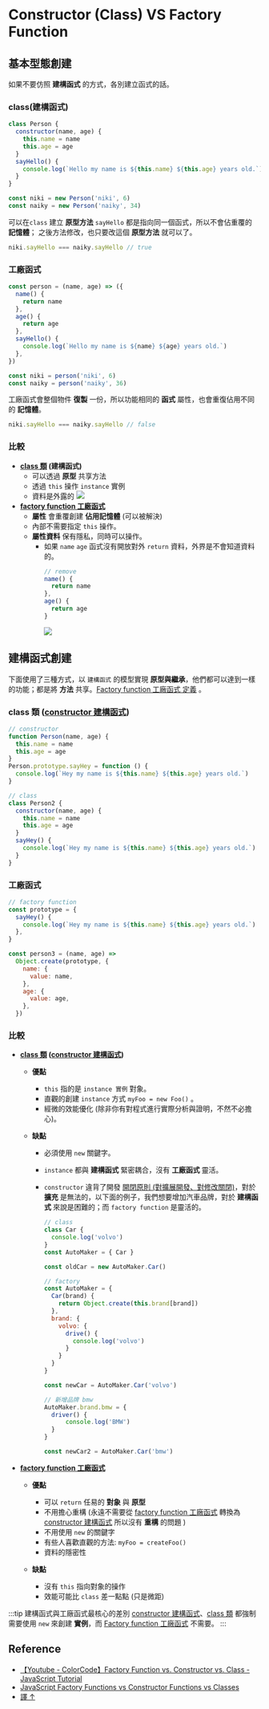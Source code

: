 # Constructor (Class) VS Factory Function

[constructor 建構函式]: /Javascript/constructor
[class 類]: /Javascript/class
[factory function 工廠函式]: /Javascript/factoryFunction

## 基本型態創建

如果不要仿照 **建構函式** 的方式，各別建立函式的話。

### class(建構函式)

```js
class Person {
  constructor(name, age) {
    this.name = name
    this.age = age
  }
  sayHello() {
    console.log(`Hello my name is ${this.name} ${this.age} years old.`)
  }
}

const niki = new Person('niki', 6)
const naiky = new Person('naiky', 34)
```

可以在`class` 建立 **原型方法** `sayHello` 都是指向同一個函式，所以不會佔重覆的 **記憶體**；
之後方法修改，也只要改這個 **原型方法** 就可以了。

```js
niki.sayHello === naiky.sayHello // true
```

### 工廠函式

```js
const person = (name, age) => ({
  name() {
    return name
  },
  age() {
    return age
  },
  sayHello() {
    console.log(`Hello my name is ${name} ${age} years old.`)
  },
})

const niki = person('niki', 6)
const naiky = person('naiky', 36)
```

工廠函式會整個物件 **復製** 一份，所以功能相同的 **函式** 屬性，也會重復佔用不同的 **記憶體**。

```js
niki.sayHello === naiky.sayHello // false
```

### 比較

- **[class 類] (建構函式)**
  - 可以透過 **原型** 共享方法
  - 透過 `this` 操作 `instance` 實例
  - 資料是外露的
    ![](/Javascript/img/constructor-vs-factory.png)
- **[factory function 工廠函式]**
  - **屬性** 會重覆創建 **佔用記憶體** (可以被解決)
  - 內部不需要指定 `this` 操作。
  - **屬性資料** 保有隱私，同時可以操作。
    - 如果 `name` `age` 函式沒有開放對外 `return` 資料，外界是不會知道資料的。
      ```js
      // remove
      name() {
        return name
      },
      age() {
        return age
      }
      ```
      ![](/Javascript/img/constructor-vs-factory-2.png)

## 建構函式創建

下面使用了三種方式，以 `建構函式` 的模型實現 **原型與繼承**，他們都可以達到一樣的功能；都是將 **方法** 共享。[Factory function 工廠函式 定義](/Javascript/factoryFunction) 。

### class 類 ([constructor 建構函式])

```js
// constructor
function Person(name, age) {
  this.name = name
  this.age = age
}
Person.prototype.sayHey = function () {
  console.log(`Hey my name is ${this.name} ${this.age} years old.`)
}

// class
class Person2 {
  constructor(name, age) {
    this.name = name
    this.age = age
  }
  sayHey() {
    console.log(`Hey my name is ${this.name} ${this.age} years old.`)
  }
}
```

### 工廠函式

```js
// factory function
const prototype = {
  sayHey() {
    console.log(`Hey my name is ${this.name} ${this.age} years old.`)
  },
}

const person3 = (name, age) =>
  Object.create(prototype, {
    name: {
      value: name,
    },
    age: {
      value: age,
    },
  })
```

### 比較

- **[class 類] ([constructor 建構函式])**

  - **優點**

    - `this` 指的是 `instance 實例` 對象。
    - 直觀的創建 `instance` 方式 `myFoo = new Foo()` 。
    - 經微的效能優化 (除非你有對程式進行實際分析與證明，不然不必擔心)。

  - **缺點**

    - 必須使用 `new` 關鍵字。
    - `instance` 都與 **建構函式** 緊密耦合，沒有 **工廠函式** 靈活。
    - `constructor` 違背了開發 [開閉原則 (對擴展開發、對修改關閉)](https://tso1158687.github.io/blog/2021/01/11/2020ithomed17/)，對於 **擴充** 是無法的，以下面的例子，我們想要增加汽車品牌，對於 **建構函式** 來說是困難的；而 `factory function` 是靈活的。

      ```js
      // class
      class Car {
        console.log('volvo')
      }
      const AutoMaker = { Car }

      const oldCar = new AutoMaker.Car()

      // factory
      const AutoMaker = {
        Car(brand) {
          return Object.create(this.brand[brand])
        },
        brand: {
          volvo: {
            drive() {
              console.log('volvo')
            }
          }
        }
      }

      const newCar = AutoMaker.Car('volvo')

      // 新增品牌 bmw
      AutoMaker.brand.bmw = {
        driver() {
            console.log('BMW')
        }
      }

      const newCar2 = AutoMaker.Car('bmw')
      ```

- **[factory function 工廠函式]**

  - **優點**

    - 可以 `return` 任易的 **對象** 與 **原型**
    - 不用擔心重構 (永遠不需要從 [factory function 工廠函式] 轉換為 [constructor 建構函式] 所以沒有 **重構** 的問題 )
    - 不用使用 `new` 的關鍵字
    - 有些人喜歡直觀的方法: `myFoo = createFoo()`
    - 資料的隱密性

  - **缺點**
    - 沒有 `this` 指向對象的操作
    - 效能可能比 `class` 差一點點 (只是微距)

:::tip 建構函式與工廠函式最核心的差別
[constructor 建構函式]、[class 類] 都強制需要使用 `new` 來創建 **實例**，而 [Factory function 工廠函式] 不需要。
:::

## Reference

- [【Youtube - ColorCode】Factory Function vs. Constructor vs. Class - JavaScript Tutorial](https://www.youtube.com/watch?v=fbuyliXlDGI&t=103s)
- [JavaScript Factory Functions vs Constructor Functions vs Classes](https://medium.com/javascript-scene/javascript-factory-functions-vs-constructor-functions-vs-classes-2f22ceddf33e)
- [譯 ↑](https://codertw.com/%E5%89%8D%E7%AB%AF%E9%96%8B%E7%99%BC/195549/)
